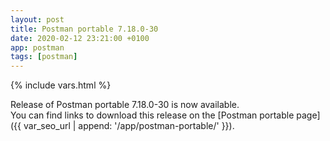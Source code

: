 ```yaml
---
layout: post
title: Postman portable 7.18.0-30
date: 2020-02-12 23:21:00 +0100
app: postman
tags: [postman]
---
```

{% include vars.html %}

Release of Postman portable 7.18.0-30 is now available.<br />
You can find links to download this release on the [Postman portable page]({{ var_seo_url | append: '/app/postman-portable/' }}).